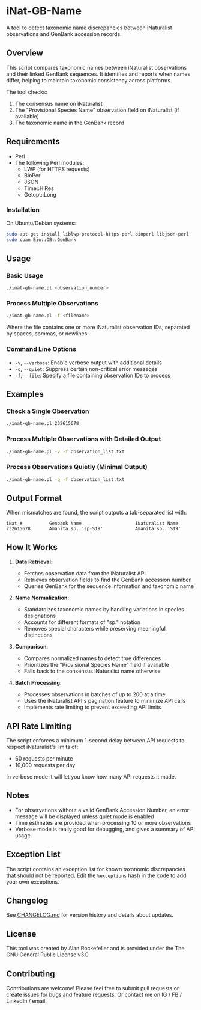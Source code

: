 # iNat-GB-Name

A tool to detect taxonomic name discrepancies between iNaturalist observations and GenBank accession records.

## Overview

This script compares taxonomic names between iNaturalist observations and their linked GenBank sequences. It identifies and reports when names differ, helping to maintain taxonomic consistency across platforms.

The tool checks:
1. The consensus name on iNaturalist
2. The "Provisional Species Name" observation field on iNaturalist (if available)
3. The taxonomic name in the GenBank record

## Requirements

- Perl
- The following Perl modules:
  - LWP (for HTTPS requests)
  - BioPerl
  - JSON
  - Time::HiRes
  - Getopt::Long

### Installation

On Ubuntu/Debian systems:
```bash
sudo apt-get install liblwp-protocol-https-perl bioperl libjson-perl
sudo cpan Bio::DB::GenBank
```

## Usage

### Basic Usage
```bash
./inat-gb-name.pl <observation_number>
```

### Process Multiple Observations
```bash
./inat-gb-name.pl -f <filename>
```
Where the file contains one or more iNaturalist observation IDs, separated by spaces, commas, or newlines.

### Command Line Options

- `-v`, `--verbose`: Enable verbose output with additional details
- `-q`, `--quiet`: Suppress certain non-critical error messages
- `-f`, `--file`: Specify a file containing observation IDs to process

## Examples

### Check a Single Observation
```bash
./inat-gb-name.pl 232615678
```

### Process Multiple Observations with Detailed Output
```bash
./inat-gb-name.pl -v -f observation_list.txt
```

### Process Observations Quietly (Minimal Output)
```bash
./inat-gb-name.pl -q -f observation_list.txt
```

## Output Format

When mismatches are found, the script outputs a tab-separated list with:
```
iNat #          Genbank Name                    iNaturalist Name
232615678       Amanita sp. 'sp-S19'            Amanita sp. 'S19'
```

## How It Works

1. **Data Retrieval**: 
   - Fetches observation data from the iNaturalist API
   - Retrieves observation fields to find the GenBank accession number
   - Queries GenBank for the sequence information and taxonomic name

2. **Name Normalization**:
   - Standardizes taxonomic names by handling variations in species designations
   - Accounts for different formats of "sp." notation
   - Removes special characters while preserving meaningful distinctions

3. **Comparison**:
   - Compares normalized names to detect true differences
   - Prioritizes the "Provisional Species Name" field if available
   - Falls back to the consensus iNaturalist name otherwise

4. **Batch Processing**:
   - Processes observations in batches of up to 200 at a time
   - Uses the iNaturalist API's pagination feature to minimize API calls
   - Implements rate limiting to prevent exceeding API limits

## API Rate Limiting

The script enforces a minimum 1-second delay between API requests to respect iNaturalist's limits of:
- 60 requests per minute
- 10,000 requests per day

In verbose mode it will let you know how many API requests it made.

## Notes

- For observations without a valid GenBank Accession Number, an error message will be displayed unless quiet mode is enabled
- Time estimates are provided when processing 10 or more observations
- Verbose mode is really good for debugging, and gives a summary of API usage.

## Exception List

The script contains an exception list for known taxonomic discrepancies that should not be reported. Edit the `%exceptions` hash in the code to add your own exceptions.

## Changelog

See [CHANGELOG.md](CHANGELOG.md) for version history and details about updates.

## License

This tool was created by Alan Rockefeller and is provided under the The GNU General Public License v3.0

## Contributing

Contributions are welcome! Please feel free to submit pull requests or create issues for bugs and feature requests.   Or contact me on IG / FB / LinkedIn / email.
